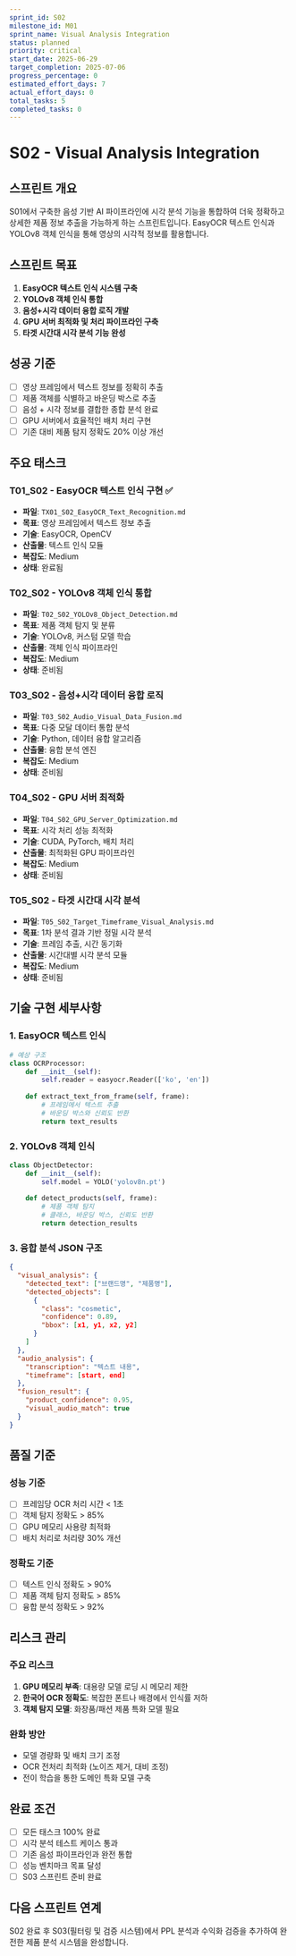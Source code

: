 ```yaml
---
sprint_id: S02
milestone_id: M01
sprint_name: Visual Analysis Integration
status: planned
priority: critical
start_date: 2025-06-29
target_completion: 2025-07-06
progress_percentage: 0
estimated_effort_days: 7
actual_effort_days: 0
total_tasks: 5
completed_tasks: 0
---
```


# S02 - Visual Analysis Integration

## 스프린트 개요

S01에서 구축한 음성 기반 AI 파이프라인에 시각 분석 기능을 통합하여 더욱 정확하고 상세한 제품 정보 추출을 가능하게 하는 스프린트입니다. EasyOCR 텍스트 인식과 YOLOv8 객체 인식을 통해 영상의 시각적 정보를 활용합니다.

## 스프린트 목표

1. **EasyOCR 텍스트 인식 시스템 구축**
2. **YOLOv8 객체 인식 통합**
3. **음성+시각 데이터 융합 로직 개발**
4. **GPU 서버 최적화 및 처리 파이프라인 구축**
5. **타겟 시간대 시각 분석 기능 완성**

## 성공 기준

- [ ] 영상 프레임에서 텍스트 정보를 정확히 추출
- [ ] 제품 객체를 식별하고 바운딩 박스로 추출
- [ ] 음성 + 시각 정보를 결합한 종합 분석 완료
- [ ] GPU 서버에서 효율적인 배치 처리 구현
- [ ] 기존 대비 제품 탐지 정확도 20% 이상 개선

## 주요 태스크

### T01_S02 - EasyOCR 텍스트 인식 구현 ✅
- **파일**: `TX01_S02_EasyOCR_Text_Recognition.md`
- **목표**: 영상 프레임에서 텍스트 정보 추출
- **기술**: EasyOCR, OpenCV
- **산출물**: 텍스트 인식 모듈
- **복잡도**: Medium
- **상태**: 완료됨

### T02_S02 - YOLOv8 객체 인식 통합
- **파일**: `T02_S02_YOLOv8_Object_Detection.md`
- **목표**: 제품 객체 탐지 및 분류
- **기술**: YOLOv8, 커스텀 모델 학습
- **산출물**: 객체 인식 파이프라인
- **복잡도**: Medium
- **상태**: 준비됨

### T03_S02 - 음성+시각 데이터 융합 로직
- **파일**: `T03_S02_Audio_Visual_Data_Fusion.md`
- **목표**: 다중 모달 데이터 통합 분석
- **기술**: Python, 데이터 융합 알고리즘
- **산출물**: 융합 분석 엔진
- **복잡도**: Medium
- **상태**: 준비됨

### T04_S02 - GPU 서버 최적화
- **파일**: `T04_S02_GPU_Server_Optimization.md`
- **목표**: 시각 처리 성능 최적화
- **기술**: CUDA, PyTorch, 배치 처리
- **산출물**: 최적화된 GPU 파이프라인
- **복잡도**: Medium
- **상태**: 준비됨

### T05_S02 - 타겟 시간대 시각 분석
- **파일**: `T05_S02_Target_Timeframe_Visual_Analysis.md`
- **목표**: 1차 분석 결과 기반 정밀 시각 분석
- **기술**: 프레임 추출, 시간 동기화
- **산출물**: 시간대별 시각 분석 모듈
- **복잡도**: Medium
- **상태**: 준비됨

## 기술 구현 세부사항

### 1. EasyOCR 텍스트 인식
```python
# 예상 구조
class OCRProcessor:
    def __init__(self):
        self.reader = easyocr.Reader(['ko', 'en'])
    
    def extract_text_from_frame(self, frame):
        # 프레임에서 텍스트 추출
        # 바운딩 박스와 신뢰도 반환
        return text_results
```

### 2. YOLOv8 객체 인식
```python 
class ObjectDetector:
    def __init__(self):
        self.model = YOLO('yolov8n.pt')
    
    def detect_products(self, frame):
        # 제품 객체 탐지
        # 클래스, 바운딩 박스, 신뢰도 반환
        return detection_results
```

### 3. 융합 분석 JSON 구조
```json
{
  "visual_analysis": {
    "detected_text": ["브랜드명", "제품명"],
    "detected_objects": [
      {
        "class": "cosmetic",
        "confidence": 0.89,
        "bbox": [x1, y1, x2, y2]
      }
    ]
  },
  "audio_analysis": {
    "transcription": "텍스트 내용",
    "timeframe": [start, end]
  },
  "fusion_result": {
    "product_confidence": 0.95,
    "visual_audio_match": true
  }
}
```

## 품질 기준

### 성능 기준
- [ ] 프레임당 OCR 처리 시간 < 1초
- [ ] 객체 탐지 정확도 > 85%
- [ ] GPU 메모리 사용량 최적화
- [ ] 배치 처리로 처리량 30% 개선

### 정확도 기준
- [ ] 텍스트 인식 정확도 > 90%
- [ ] 제품 객체 탐지 정확도 > 85%
- [ ] 융합 분석 정확도 > 92%

## 리스크 관리

### 주요 리스크
1. **GPU 메모리 부족**: 대용량 모델 로딩 시 메모리 제한
2. **한국어 OCR 정확도**: 복잡한 폰트나 배경에서 인식률 저하
3. **객체 탐지 모델**: 화장품/패션 제품 특화 모델 필요

### 완화 방안
- 모델 경량화 및 배치 크기 조정
- OCR 전처리 최적화 (노이즈 제거, 대비 조정)
- 전이 학습을 통한 도메인 특화 모델 구축

## 완료 조건

- [ ] 모든 태스크 100% 완료
- [ ] 시각 분석 테스트 케이스 통과
- [ ] 기존 음성 파이프라인과 완전 통합
- [ ] 성능 벤치마크 목표 달성
- [ ] S03 스프린트 준비 완료

## 다음 스프린트 연계

S02 완료 후 S03(필터링 및 검증 시스템)에서 PPL 분석과 수익화 검증을 추가하여 완전한 제품 분석 시스템을 완성합니다.